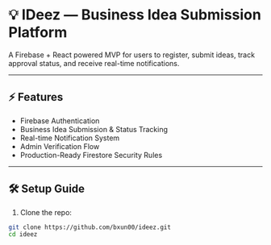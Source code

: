 # 💡 IDeez — Business Idea Submission Platform

A Firebase + React powered MVP for users to register, submit ideas, track approval status, and receive real-time notifications.

---

## ⚡ Features
- Firebase Authentication
- Business Idea Submission & Status Tracking
- Real-time Notification System
- Admin Verification Flow
- Production-Ready Firestore Security Rules

---

## 🛠️ Setup Guide

1. Clone the repo:
```bash
git clone https://github.com/bxun00/ideez.git
cd ideez
